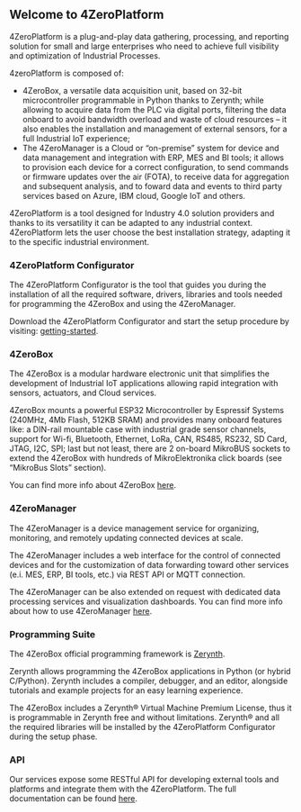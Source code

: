 ## Welcome to 4ZeroPlatform

4ZeroPlatform is a plug-and-play data gathering, processing, and reporting solution for small and large enterprises who need to achieve full visibility and optimization of Industrial Processes.

4zeroPlatform is composed of:

-   4ZeroBox, a versatile data acquisition unit, based on 32-bit microcontroller programmable in Python thanks to Zerynth; while allowing to acquire data from the PLC via digital ports, filtering the data onboard to avoid bandwidth overload and waste of cloud resources – it also enables the installation and management of external sensors, for a full Industrial IoT experience;
-   The 4ZeroManager is a Cloud or “on-premise” system for device and data management and integration with ERP, MES and BI tools; it allows to provision each device for a correct configuration, to send commands or firmware updates over the air (FOTA), to receive data for aggregation and subsequent analysis, and to foward data and events to third party services based on Azure, IBM cloud, Google IoT and others.

4ZeroPlatform is a tool designed for Industry 4.0 solution providers and thanks to its versatility it can be adapted to any industrial context. 4ZeroPlatform lets the user choose the best installation strategy, adapting it to the specific industrial environment.

### 4ZeroPlatform Configurator

The 4ZeroPlatform Configurator is the tool that guides you during the installation of all the required software, drivers, libraries and tools needed for programming the 4ZeroBox and using the 4ZeroManager.

Download the 4ZeroPlatform Configurator and start the setup procedure by visiting:  [getting-started](https://www.zerynth.com/blog/docs/4zeroplatform/getting-started/).

### 4ZeroBox

The 4ZeroBox is a modular hardware electronic unit that simplifies the development of Industrial IoT applications allowing rapid integration with sensors, actuators, and Cloud services.

4ZeroBox mounts a powerful ESP32 Microcontroller by Espressif Systems (240MHz, 4Mb Flash, 512KB SRAM) and provides many onboard features like: a DIN-rail mountable case with industrial grade sensor channels, support for Wi-fi, Bluetooth, Ethernet, LoRa, CAN, RS485, RS232, SD Card, JTAG, I2C, SPI; last but not least, there are 2 on-board MikroBUS sockets to extend the 4ZeroBox with hundreds of MikroElektronika click boards (see “MikroBus Slots” section).

You can find more info about 4ZeroBox [here](https://www.zerynth.com/blog/docs/4zeroplatform/4zerobox/).

### 4ZeroManager

The 4ZeroManager is a device management service for organizing, monitoring, and remotely updating connected devices at scale.

The 4ZeroManager includes a web interface for the control of connected devices and for the customization of data forwarding toward other services (e.i. MES, ERP, BI tools, etc.) via REST API or MQTT connection.

The 4ZeroManager can be also extended on request with dedicated data processing services and visualization dashboards. You can find more info about how to use 4ZeroManager [here](https://www.zerynth.com/blog/docs/4zeroplatform/4zeromanager/).

### Programming Suite

The 4ZeroBox official programming framework is  [Zerynth](https://www.zerynth.com/).

Zerynth allows programming the 4ZeroBox applications in Python (or hybrid C/Python). Zerynth includes a compiler, debugger, and an editor, alongside tutorials and example projects for an easy learning experience.

The 4ZeroBox includes a Zerynth® Virtual Machine Premium License, thus it is programmable in Zerynth free and without limitations. Zerynth® and all the required libraries will be installed by the 4ZeroPlatform Configurator during the setup phase.

### API

Our services expose some RESTful API for developing external tools and platforms and integrate them with the 4ZeroPlatform. The full documentation can be found [here](https://docs.4zeroplatform.com/api/).
<!--stackedit_data:
eyJoaXN0b3J5IjpbLTg1MjAzMDU4XX0=
-->
